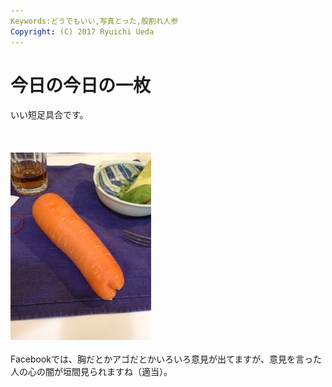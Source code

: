 ```yaml
---
Keywords:どうでもいい,写真とった,股割れ人参
Copyright: (C) 2017 Ryuichi Ueda
---
```

# 今日の今日の一枚
いい短足具合です。<br />
<br />
<br /><br /><a href="20131221-203827.jpg"><img src="20131221-203827.jpg" alt="20131221-203827.jpg" class="alignnone size-full" /></a><br />
<br />
Facebookでは、胸だとかアゴだとかいろいろ意見が出てますが、意見を言った人の心の闇が垣間見られますね（適当）。
